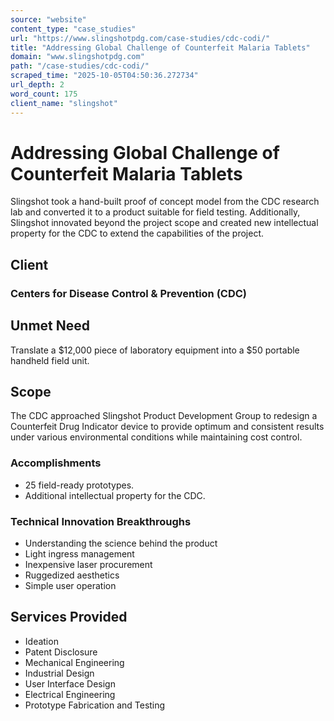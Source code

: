 ```yaml
---
source: "website"
content_type: "case_studies"
url: "https://www.slingshotpdg.com/case-studies/cdc-codi/"
title: "Addressing Global Challenge of Counterfeit Malaria Tablets"
domain: "www.slingshotpdg.com"
path: "/case-studies/cdc-codi/"
scraped_time: "2025-10-05T04:50:36.272734"
url_depth: 2
word_count: 175
client_name: "slingshot"
---
```


# Addressing Global Challenge of Counterfeit Malaria Tablets

Slingshot took a hand-built proof of concept model from the CDC research lab and converted it to a product suitable for field testing. Additionally, Slingshot innovated beyond the project scope and created new intellectual property for the CDC to extend the capabilities of the project.

## Client

### Centers for Disease Control & Prevention (CDC)

## Unmet Need

Translate a $12,000 piece of laboratory equipment into a $50 portable handheld field unit.

## Scope

The CDC approached Slingshot Product Development Group to redesign a Counterfeit Drug Indicator device to provide optimum and consistent results under various environmental conditions while maintaining cost control.

### Accomplishments

*   25 field-ready prototypes.
*   Additional intellectual property for the CDC.

### Technical Innovation Breakthroughs

*   Understanding the science behind the product
*   Light ingress management
*   Inexpensive laser procurement
*   Ruggedized aesthetics
*   Simple user operation

## Services Provided

*   Ideation
*   Patent Disclosure
*   Mechanical Engineering
*   Industrial Design
*   User Interface Design
*   Electrical Engineering
*   Prototype Fabrication and Testing